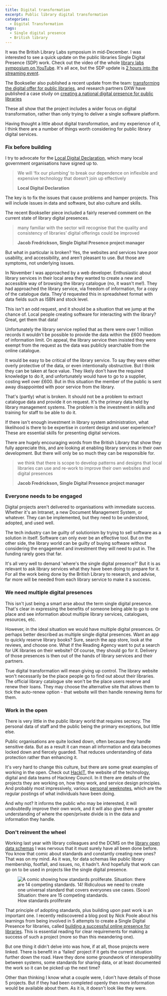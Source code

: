```yaml
---
title: Digital transformation
excerpt: Public library digital transformation
categories:
  - Digital Transformation
tags:
  - Single digital presence
  - British library
---
```


It was the British Library Labs symposium in mid-December. I was interested to see a quick update on the public libraries Single Digital Presence (SDP) work. Check out the video of the whole [library labs symposium on YouTube](https://www.youtube.com/watch?v=ZCdakFvVYEc). It's all ace, but the SDP update is [2 hours into the streaming event](https://youtu.be/ZCdakFvVYEc?t=7216). 

The Bookseller also published a recent update from the team: [transforming the digital offer for public libraries](https://www.thebookseller.com/blogs/transforming-digital-offer-public-libraries-1220211), and research partners DXW have published a case study on [creating a national digital presence for public libraries](https://www.dxw.com/case-studies/creating-a-national-digital-presence-for-public-libraries/)

These all show that the project includes a wider focus on digital transformation, rather than only trying to deliver a single software platform.

Having thought a little about digital transformation, and my experience of it, I think there are a number of things worth considering for public library digital services.

### Fix before building

I try to advocate for the [Local Digital Declaration](https://localdigital.gov.uk/declaration/), which many local government organisations have signed up to.

> We will ‘fix our plumbing’ to break our dependence on inflexible and expensive technology that doesn’t join up effectively
>
> **Local Digital Declaration**

The key is to fix the issues that cause problems and hamper projects. This will include issues in data and software, but also culture and skills.

The recent Bookseller piece included a fairly reserved comment on the current state of library digital presences.

> many familiar with the sector will recognise that the quality and consistency of libraries’ digital offerings could be improved
>
> **Jacob Fredrickson, Single Digital Presence project manager**

But what in particular is broken? Yes, the websites and services have poor usability, and accessibility, and aren't pleasant to use. But those are symptoms, not underlying issues.

In November I was approached by a web developer. Enthusiastic about library services in their local area they wanted to create a new and accessible way of browsing the library catalogue (no, it wasn't me!). They had approached the library service, via freedom of information, for a copy of the catalogue data. They'd requested this in spreadsheet format with data fields such as ISBN and stock level.

This isn't an odd request, and it should be a situation that we jump at the chance of. Local people creating software for interacting with the library? Great, get them that data!

Unfortunately the library service replied that as there were over 1 million records it wouldn't be possible to provide the data within the £600 freedom of information limit. On appeal, the library service then insisted they were exempt from the request as the data was publicly searchable from the online catalogue.

It would be easy to be critical of the library service. To say they were either overly protective of the data, or even intentionally obstructive. But I think they can be taken at face value. They likely don't have the required knowledge to do it, and unfortunately would have to go to a supplier, costing well over £600. But in this situation the member of the public is sent away disappointed with poor service from the library.

That's (partly) what is broken. It should not be a problem to extract catalogue data and provide it on request. It's the primary data held by library management systems. The problem is the investment in skills and training for staff to be able to do it.

If there isn't enough investment in library system administration, what likelihood is there to be expertise in content design and user experience? These are essential skills for presenting digital services.

There are hugely encouraging words from the British Library that show they fully appreciate this, and are looking at enabling library services in their own development. But there will only be so much they can be responsible for.

> we think that there is scope to develop patterns and designs that local libraries can use and re-work to improve their own websites and digital presences
>
> **Jacob Fredrickson, Single Digital Presence project manager**

### Everyone needs to be engaged

Digital projects aren't delivered to organisations with immediate success. Whether it's an Intranet, a new Document Management System, or whatever. They can be implemented, but they need to be understood, adopted, and used well.

The tech industry can be guilty of solutionism by trying to sell software as a solution in itself. Software can only ever be an effective tool. But on the other side, the library world can be guilty of buying software without considering the engagement and investment they will need to put in. The funding rarely goes that far.

It's all very well to demand 'where's the single digital presence?' But it is as relevant to ask library services what they have been doing to prepare for it. For all the work being done by the British Library to research, and advise, far more will be needed from each library service to make it a success.

### We need multiple digital presences

This isn't just being a smart arse about the term single digital presence. That's clear in expressing the benefits of someone being able to go to one place and see information about multiple library services, catalogues, resources, etc.

However, in the ideal situation we would have multiple digital presences. Or perhaps better described as multiple single digital presences. Want an app to quickly reserve library books? Sure, search the app store, look at the reviews, and choose one. What if the Reading Agency want to put a search for UK libraries on their website? Of course, they should go for it. Delivery of those presences is then out of the hands of library services and their partners.

True digital transformation will mean giving up control. The library website won't necessarily be the place people go to find out about their libraries. The official library catalogue site won't be the place users reserve and renew their loans. They may choose the alternative site that allows them to tick the auto-renew option - that website will then handle renewing items for them.

### Work in the open

There is very little in the public library world that requires secrecy. The personal data of staff and the public being the primary exceptions, but little else.

Public organisations are quite locked down, often because they handle sensitive data. But as a result it can mean all information and data becomes locked down and fiercely guarded. That reduces understanding of data protection rather than enhancing it.

It's very hard to change this culture, but there are some great examples of working in the open. Check out [HackIT](https://hackit.org.uk/), the website of the technology, digital and data teams of Hackney Council. In it there are details of the projects they are working on, how they work, and service design principles. And probably most impressively, various [personal weeknotes](https://hackit.org.uk/how-we-work/weeknotes), which are the regular postings of what individuals have been doing.

And why not? It informs the public who may be interested, it will undoubtedly improve their own work, and it will also give them a greater understanding of where the open/private divide is in the data and information they handle.

### Don't reinvent the wheel

Working last year with library colleagues and the DCMS on the [library open data schemas](https://schema.librarydata.uk/) I was nervous that it must surely have all been done before. You know that comic about standards and constantly creating new ones? That was on my mind. As it was, for data schemas like public library membership, footfall, and issues, no, it hadn't. And hopefully that work can go on to be used in projects like the single digital presence.

<figure class="align-center">
  <img src="https://imgs.xkcd.com/comics/standards.png" alt="A comic showing how standards proliferate. Situation: there are 14 competing standards. 14! Ridiculous we need to create one universal standard that covers everyones use cases. (Soon) Situation: there are 15 competing standards."/>
  <figcaption>How standards proliferate</figcaption>
</figure>

That principle of adopting standards, plus building upon past work is an important one. I recently rediscovered a blog post by Nick Poole about his learnings from being involved in 5 attempts to create a Single Digital Presence for libraries, called [building a successful online presence for libraries](https://nickpoole.org.uk/online-libraries/). This is essential reading for clear requirements for making a success of such a project (more so than this meandering one). 

But one thing it didn't delve into was how, if at all, those projects were linked. There is benefit in a 'failed' project if it gets the current situation further down the road. Have they done some groundwork of interoperability between systems, some standards for sharing data, or at least documented the work so it can be picked up the next time?

Other than thinking I know what a couple were, I don't have details of those 5 projects. But if they had been completed openly then more information would be available about them. As it is, it doesn't look like they were.
